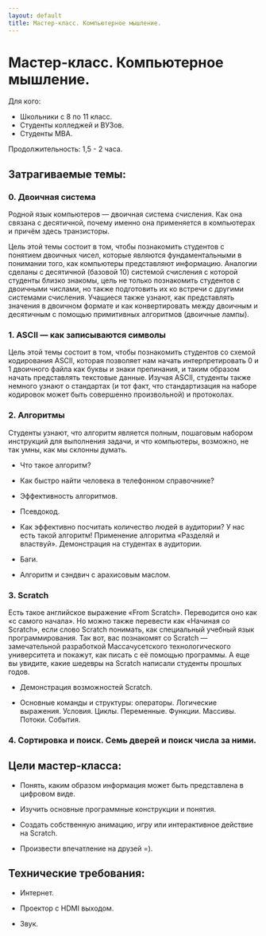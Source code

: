 ```yaml
---
layout: default
title: Мастер-класс. Компьютерное мышление.
---
```


# Мастер-класс. Компьютерное мышление.

Для кого:

* Школьники с 8 по 11 класс.
* Студенты колледжей и ВУЗов.
* Студенты MBA.

Продолжительность: 1,5 - 2 часа.

## Затрагиваемые темы:

### 0. Двоичная система
Родной язык компьютеров — двоичная система счисления. Как она связана с десятичной, почему именно она применяется в компьютерах и причём здесь транзисторы.

Цель этой темы состоит в том, чтобы познакомить студентов с понятием двоичных чисел, которые являются фундаментальными в понимании того, как компьютеры представляют информацию. Аналогии сделаны с десятичной (базовой 10) системой счисления с которой студенты близко знакомы, цель не только познакомить студентов с двоичными числами, но также подготовить их ко встречи с другими системами счисления. Учащиеся также узнают, как представлять значения в двоичном формате и как конвертировать между двоичным и десятичным с помощью примитивных алгоритмов (двоичные лампы).


### 1. ASCII — как записываются символы
Цель этой темы состоит в том, чтобы познакомить студентов со схемой кодирования ASCII, которая позволяет нам начать интерпретировать 0 и 1 двоичного файла как буквы и знаки препинания, и таким образом начать представлять текстовые данные. Изучая ASCII, студенты также немного узнают о стандартах (и тот факт, что стандартизация на наборе кодировок может быть совершенно произвольной) и протоколах.

### 2. Алгоритмы
Студенты узнают, что алгоритм является полным, пошаговым набором инструкций для выполнения задачи, и что компьютеры, возможно, не так умны, как мы склонны думать.

* Что такое алгоритм?

* Как быстро найти человека в телефонном справочнике?

* Эффективность алгоритмов.

* Псевдокод.

* Как эффективно посчитать количество людей в аудитории? У нас есть такой алгоритм! Применение алгоритма «Разделяй и властвуй». Демонстрация на студентах в аудитории.

* Баги.

* Алгоритм и сэндвич с арахисовым маслом.

### 3. Scratch
Есть такое английское выражение «From Scratch». Переводится оно как «с самого начала». Но можно также перевести как «Начиная со Scratch», если слово Scratch понимать, как специальный учебный язык программирования. Так вот, вас познакомят со Scratch — замечательной разработкой Массачусетского технологического университета и покажут, как писать с её помощью программы. А еще вы увидите, какие шедевры на Scratch написали студенты прошлых годов.

* Демонстрация возможностей Scratch.

* Основные команды и структуры: операторы. Логические выражения. Условия. Циклы. Переменные. Функции. Массивы. Потоки. События.

### 4. Сортировка и поиск. Семь дверей и поиск числа за ними.

## Цели мастер-класса:

* Понять, каким образом информация может быть представлена в цифровом виде.

* Изучить основные программные конструкции и понятия.

* Создать собственную анимацию, игру или интерактивное действие на Scratch.

* Произвести впечатление на друзей =).

## Технические требования:

* Интернет.

* Проектор с HDMI выходом.

* Звук.